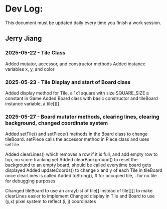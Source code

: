 # Dev Log:

This document must be updated daily every time you finish a work session.

## Jerry Jiang

### 2025-05-22 - Tile Class
Added mutator, accessor, and constructor methods
Added instance variables x, y, and color

### 2025-05-23 - Tile Display and start of Board class
Added display method for Tile, a 1x1 square with size SQUARE_SIZE a constant in Game
Added Board class with basic constructor and tileBoard instance variable, a tile[][]

### 2025-05-27 - Board mutator methods, clearing lines, clearing background, changed coordinate system
Added setTile() and setPiece() methods in the Board class to change tileBoard. setPiece calls the accessor method in Piece class and uses setTile.

Added clearLines() which removes a row if it is full, and add empty row to top, no score tracking yet
Added clearBackground() to reset the background to an empty board, should be called everytime board gets displayed
Added updateCoords() to change x and y of each Tile in tileBoard once clearLines is called
Added toString(), # for occupied tile, . for no tile for debugging purposes

Changed tileBoard to use an arrayList of tile[] instead of tile[][] to make clearLines easier to implement
Changed display in Tile and Board to use (y,x) pixel system to reflect (i, j) coordinates

